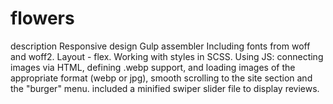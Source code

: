 # flowers
description
Responsive design
Gulp assembler
Including fonts from woff and woff2. Layout - flex. 
Working with styles in SCSS. 
Using JS: connecting images via HTML, defining .webp support, and loading images of the appropriate format (webp or jpg), smooth scrolling to the site section and the "burger" menu. included a minified swiper slider file to display reviews.
